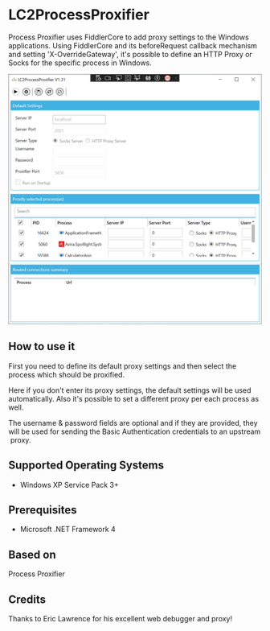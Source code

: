 ﻿# LC2ProcessProxifier

Process Proxifier uses FiddlerCore to add proxy settings to the Windows applications. 
Using FiddlerCore and its beforeRequest callback mechanism and setting 'X-OverrideGateway', 
it's possible to define an HTTP Proxy or Socks for the specific process in Windows.

![LC2ProcessProxifier](/LC2ProcessProxifier/Images/pp.png) 

How to use it
---
First you need to define its default proxy settings and then select the process 
which should be proxified. 

Here if you don't enter its proxy settings, the default settings will be used automatically. 
Also it's possible to set a different proxy per each process as well.

The username & password fields are optional and if they are provided, they will be used for sending the Basic Authentication credentials to an upstream proxy.
 

Supported Operating Systems
---
   - Windows XP Service Pack 3+

 

Prerequisites
---
   - Microsoft .NET Framework 4

Based on
---
Process Proxifier
 
Credits
---
Thanks to Eric Lawrence for his excellent web debugger and proxy!
